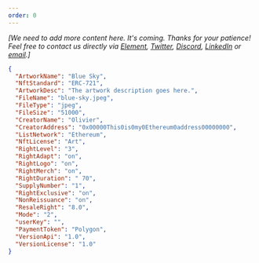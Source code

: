 ```yaml
---
order: 0
---
```


_[We need to add more content here. It's coming. Thanks for your patience! Feel free to contact us directly via [Element](https://matrix.to/#/@julienbrg:matrix.org), [Twitter](https://twitter.com/julienbrg), [Discord](https://discord.gg/xw9dCeQ94Y), [LinkedIn](https://www.linkedin.com/in/julienberanger/) or [email](mailto:julien@ato.network).]_

```json
{
  "ArtworkName": "Blue Sky",
  "NftStandard": "ERC-721",
  "ArtworkDesc": "The artwork description goes here.",
  "FileName": "blue-sky.jpeg",
  "FileType": "jpeg",
  "FileSize": "51000",
  "CreatorName": "Olivier",
  "CreatorAddress": "0x00000This0is0my0Ethereum0address00000000",
  "ListNetwork": "Ethereum",
  "NftLicense": "Art",
  "RightLevel": "3",
  "RightAdapt": "on",
  "RightLogo": "on",
  "RightMerch": "on",
  "RightDuration": " 70",
  "SupplyNumber": "1",
  "RightExclusive": "on",
  "NonReissuance": "on",
  "ResaleRight": "8.0",
  "Mode": "2",
  "userKey": "",
  "PaymentToken": "Polygon",
  "VersionApi": "1.0",
  "VersionLicense": "1.0"
}
```

